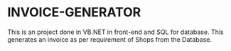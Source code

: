 # INVOICE-GENERATOR
This is an project done in VB.NET in front-end and SQL for database. This generates an invoice as per requirement of Shops from the Database. 

